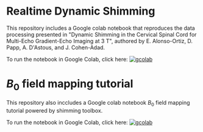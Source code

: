 # Realtime Dynamic Shimming

This repository includes a Google colab notebook that reproduces the data processing presented in "Dynamic Shimming in the Cervical Spinal Cord for Multi-Echo Gradient-Echo Imaging at 3 T", authored by E. Alonso-Ortiz, D. Papp, A. D'Astous, and J. Cohen-Adad. 

To run the notebook in Google Colab, click here: 
[![gcolab](https://colab.research.google.com/assets/colab-badge.svg)](https://colab.research.google.com/drive/1A36ew6Bq7HemEdDopCjC5NS_dWGfuIMS?usp=sharing)

# $B_0$ field mapping tutorial

This repository also inccludes a Google colab notebook $B_0$ field mapping tutorial powered by shimming toolbox.

To run the notebook in Google Colab, click here: 
[![gcolab](https://colab.research.google.com/assets/colab-badge.svg)](https://colab.research.google.com/drive/1Oh4NhlFkKsiLohzAi9fzQ6G1cmSBD9pN?usp=share_link)
